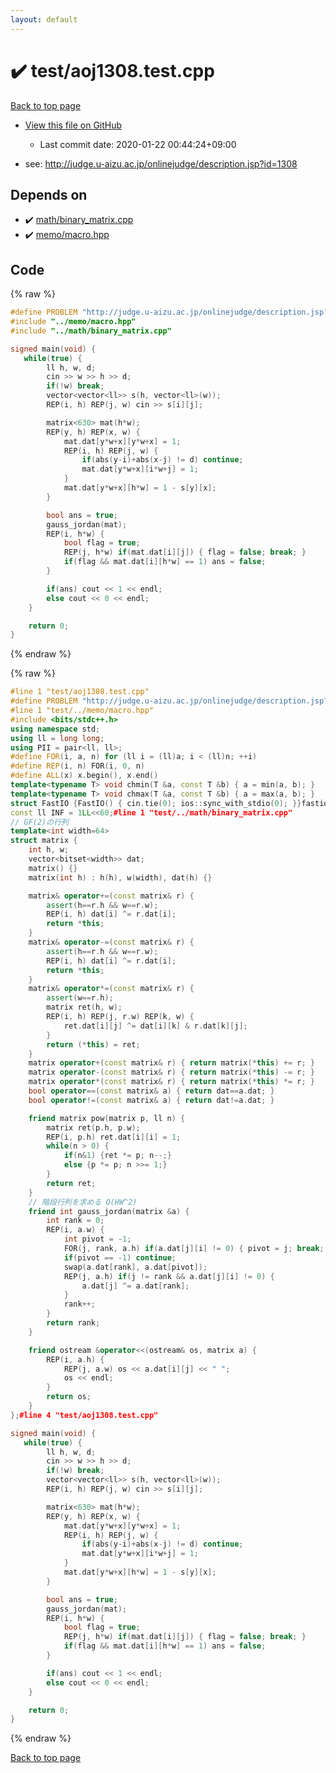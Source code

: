 ```yaml
---
layout: default
---
```


<!-- mathjax config similar to math.stackexchange -->
<script type="text/javascript" async
  src="https://cdnjs.cloudflare.com/ajax/libs/mathjax/2.7.5/MathJax.js?config=TeX-MML-AM_CHTML">
</script>
<script type="text/x-mathjax-config">
  MathJax.Hub.Config({
    TeX: { equationNumbers: { autoNumber: "AMS" }},
    tex2jax: {
      inlineMath: [ ['$','$'] ],
      processEscapes: true
    },
    "HTML-CSS": { matchFontHeight: false },
    displayAlign: "left",
    displayIndent: "2em"
  });
</script>

<script type="text/javascript" src="https://cdnjs.cloudflare.com/ajax/libs/jquery/3.4.1/jquery.min.js"></script>
<script src="https://cdn.jsdelivr.net/npm/jquery-balloon-js@1.1.2/jquery.balloon.min.js" integrity="sha256-ZEYs9VrgAeNuPvs15E39OsyOJaIkXEEt10fzxJ20+2I=" crossorigin="anonymous"></script>
<script type="text/javascript" src="../../assets/js/copy-button.js"></script>
<link rel="stylesheet" href="../../assets/css/copy-button.css" />


# :heavy_check_mark: test/aoj1308.test.cpp

<a href="../../index.html">Back to top page</a>

* <a href="{{ site.github.repository_url }}/blob/master/test/aoj1308.test.cpp">View this file on GitHub</a>
    - Last commit date: 2020-01-22 00:44:24+09:00


* see: <a href="http://judge.u-aizu.ac.jp/onlinejudge/description.jsp?id=1308">http://judge.u-aizu.ac.jp/onlinejudge/description.jsp?id=1308</a>


## Depends on

* :heavy_check_mark: <a href="../../library/math/binary_matrix.cpp.html">math/binary_matrix.cpp</a>
* :heavy_check_mark: <a href="../../library/memo/macro.hpp.html">memo/macro.hpp</a>


## Code

<a id="unbundled"></a>
{% raw %}
```cpp
#define PROBLEM "http://judge.u-aizu.ac.jp/onlinejudge/description.jsp?id=1308"
#include "../memo/macro.hpp"
#include "../math/binary_matrix.cpp"

signed main(void) {
   while(true) { 
        ll h, w, d;
        cin >> w >> h >> d;
        if(!w) break;
        vector<vector<ll>> s(h, vector<ll>(w));
        REP(i, h) REP(j, w) cin >> s[i][j];

        matrix<630> mat(h*w);
        REP(y, h) REP(x, w) {
            mat.dat[y*w+x][y*w+x] = 1;
            REP(i, h) REP(j, w) {
                if(abs(y-i)+abs(x-j) != d) continue;
                mat.dat[y*w+x][i*w+j] = 1;
            }
            mat.dat[y*w+x][h*w] = 1 - s[y][x];
        }

        bool ans = true;
        gauss_jordan(mat);
        REP(i, h*w) {
            bool flag = true;
            REP(j, h*w) if(mat.dat[i][j]) { flag = false; break; } 
            if(flag && mat.dat[i][h*w] == 1) ans = false; 
        }

        if(ans) cout << 1 << endl;
        else cout << 0 << endl;
    }

    return 0;
}
```
{% endraw %}

<a id="bundled"></a>
{% raw %}
```cpp
#line 1 "test/aoj1308.test.cpp"
#define PROBLEM "http://judge.u-aizu.ac.jp/onlinejudge/description.jsp?id=1308"
#line 1 "test/../memo/macro.hpp"
#include <bits/stdc++.h>
using namespace std;
using ll = long long;
using PII = pair<ll, ll>;
#define FOR(i, a, n) for (ll i = (ll)a; i < (ll)n; ++i)
#define REP(i, n) FOR(i, 0, n)
#define ALL(x) x.begin(), x.end()
template<typename T> void chmin(T &a, const T &b) { a = min(a, b); }
template<typename T> void chmax(T &a, const T &b) { a = max(a, b); }
struct FastIO {FastIO() { cin.tie(0); ios::sync_with_stdio(0); }}fastiofastio;
const ll INF = 1LL<<60;#line 1 "test/../math/binary_matrix.cpp"
// GF(2)の行列
template<int width=64>
struct matrix {
    int h, w;
    vector<bitset<width>> dat;
    matrix() {}
    matrix(int h) : h(h), w(width), dat(h) {}

    matrix& operator+=(const matrix& r) {
        assert(h==r.h && w==r.w);
        REP(i, h) dat[i] ^= r.dat[i];
        return *this;
    }
    matrix& operator-=(const matrix& r) {
        assert(h==r.h && w==r.w);
        REP(i, h) dat[i] ^= r.dat[i];
        return *this;
    }
    matrix& operator*=(const matrix& r) {
        assert(w==r.h);
        matrix ret(h, w);
        REP(i, h) REP(j, r.w) REP(k, w) {
            ret.dat[i][j] ^= dat[i][k] & r.dat[k][j];
        }
        return (*this) = ret;
    }
    matrix operator+(const matrix& r) { return matrix(*this) += r; }
    matrix operator-(const matrix& r) { return matrix(*this) -= r; }
    matrix operator*(const matrix& r) { return matrix(*this) *= r; }
    bool operator==(const matrix& a) { return dat==a.dat; }
    bool operator!=(const matrix& a) { return dat!=a.dat; }

    friend matrix pow(matrix p, ll n) {
        matrix ret(p.h, p.w);
        REP(i, p.h) ret.dat[i][i] = 1;
        while(n > 0) {
            if(n&1) {ret *= p; n--;}
            else {p *= p; n >>= 1;}
        }
        return ret;
    }
    // 階段行列を求める O(HW^2)
    friend int gauss_jordan(matrix &a) {
        int rank = 0;
        REP(i, a.w) {
            int pivot = -1;
            FOR(j, rank, a.h) if(a.dat[j][i] != 0) { pivot = j; break; }
            if(pivot == -1) continue;
            swap(a.dat[rank], a.dat[pivot]);
            REP(j, a.h) if(j != rank && a.dat[j][i] != 0) {
                a.dat[j] ^= a.dat[rank];
            }
            rank++;
        }
        return rank;
    }

    friend ostream &operator<<(ostream& os, matrix a) {
        REP(i, a.h) {
            REP(j, a.w) os << a.dat[i][j] << " ";
            os << endl;
        }
        return os;
    }
};#line 4 "test/aoj1308.test.cpp"

signed main(void) {
   while(true) { 
        ll h, w, d;
        cin >> w >> h >> d;
        if(!w) break;
        vector<vector<ll>> s(h, vector<ll>(w));
        REP(i, h) REP(j, w) cin >> s[i][j];

        matrix<630> mat(h*w);
        REP(y, h) REP(x, w) {
            mat.dat[y*w+x][y*w+x] = 1;
            REP(i, h) REP(j, w) {
                if(abs(y-i)+abs(x-j) != d) continue;
                mat.dat[y*w+x][i*w+j] = 1;
            }
            mat.dat[y*w+x][h*w] = 1 - s[y][x];
        }

        bool ans = true;
        gauss_jordan(mat);
        REP(i, h*w) {
            bool flag = true;
            REP(j, h*w) if(mat.dat[i][j]) { flag = false; break; } 
            if(flag && mat.dat[i][h*w] == 1) ans = false; 
        }

        if(ans) cout << 1 << endl;
        else cout << 0 << endl;
    }

    return 0;
}
```
{% endraw %}

<a href="../../index.html">Back to top page</a>

